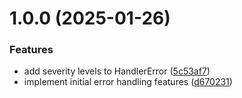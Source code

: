 # 1.0.0 (2025-01-26)


### Features

* add severity levels to HandlerError ([5c53af7](https://github.com/fvena/handler-error/commit/5c53af76d9293fb2f9cd5aff9613d7e76e7a5464))
* implement initial error handling features ([d670231](https://github.com/fvena/handler-error/commit/d670231003d8af35429359317fddd3c040b8fec9))
